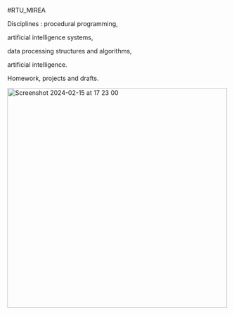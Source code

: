 #RTU_MIREA

Disciplines : procedural programming,

artificial intelligence systems,
              
data processing structures and algorithms,
              
artificial intelligence.
              
Homework, projects and drafts.

<img width="500" alt="Screenshot 2024-02-15 at 17 23 00" src="https://github.com/GoldDaniil/RTU_MIREA/assets/66370296/27f4df29-1ecf-4ca6-83c3-c7253c4a383a">
